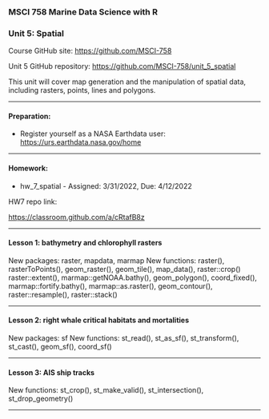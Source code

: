### MSCI 758 Marine Data Science with R
### Unit 5: Spatial

Course GitHub site: https://github.com/MSCI-758

Unit 5 GitHub repository: https://github.com/MSCI-758/unit_5_spatial

This unit will cover map generation and the manipulation of spatial data, including rasters, points, lines and polygons.

***

#### Preparation:

-  Register yourself as a NASA Earthdata user: https://urs.earthdata.nasa.gov/home

***

#### Homework: 

-  hw_7_spatial - Assigned: 3/31/2022, Due: 4/12/2022

HW7 repo link: 

https://classroom.github.com/a/cRtafB8z

***

#### Lesson 1: bathymetry and chlorophyll rasters

New packages: raster, mapdata, marmap
New functions: raster(), rasterToPoints(), geom_raster(), geom_tile(), map_data(), raster::crop() raster::extent(), marmap::getNOAA.bathy(), geom_polygon(), coord_fixed(), marmap::fortify.bathy(), marmap::as.raster(), geom_contour(), raster::resample(), raster::stack()

***

#### Lesson 2: right whale critical habitats and mortalities

New packages: sf 
New functions: st_read(), st_as_sf(), st_transform(), st_cast(), geom_sf(), coord_sf()

***

#### Lesson 3: AIS ship tracks

New functions: st_crop(), st_make_valid(), st_intersection(), st_drop_geometry()

***
